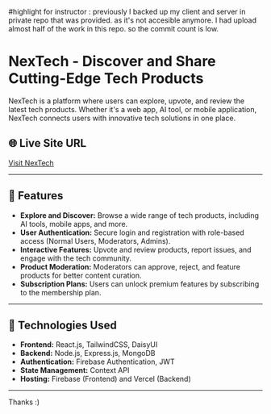 #highlight for instructor : previously I backed up my client and server in private repo that was provided. as it's not accesible anymore. I had upload almost half of the work in this repo. so the commit count is low. 


# NexTech - Discover and Share Cutting-Edge Tech Products

NexTech is a platform where users can explore, upvote, and review the latest tech products. Whether it's a web app, AI tool, or mobile application, NexTech connects users with innovative tech solutions in one place.

## 🌐 Live Site URL
[Visit NexTech](https://nextech-product-hunt.web.app/)

---

## 🚀 Features

- **Explore and Discover:** Browse a wide range of tech products, including AI tools, mobile apps, and more.
- **User Authentication:** Secure login and registration with role-based access (Normal Users, Moderators, Admins).
- **Interactive Features:** Upvote and review products, report issues, and engage with the tech community.
- **Product Moderation:** Moderators can approve, reject, and feature products for better content curation.
- **Subscription Plans:** Users can unlock premium features by subscribing to the membership plan.

---

## 🔧 Technologies Used

- **Frontend:** React.js, TailwindCSS, DaisyUI
- **Backend:** Node.js, Express.js, MongoDB
- **Authentication:** Firebase Authentication, JWT
- **State Management:** Context API
- **Hosting:** Firebase (Frontend) and Vercel (Backend)

---

Thanks :)
